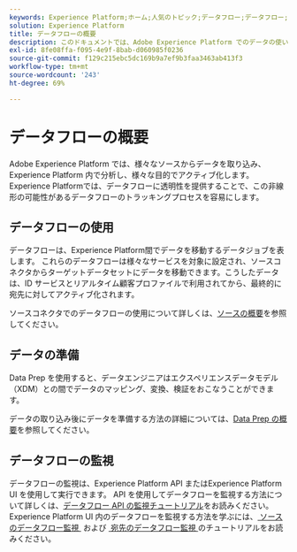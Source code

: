 ```yaml
---
keywords: Experience Platform;ホーム;人気のトピック;データフロー;データフロー;データ;監視;データフロー監視;データフロー監視;監視;データフロー監視;データフロー監視;フロー;フローサービス;
solution: Experience Platform
title: データフローの概要
description: このドキュメントでは、Adobe Experience Platform でのデータの使い方を示すデータフローを紹介します。
exl-id: 8fe08ffa-f095-4e9f-8bab-d060985f0236
source-git-commit: f129c215ebc5dc169b9a7ef9b3faa3463ab413f3
workflow-type: tm+mt
source-wordcount: '243'
ht-degree: 69%

---
```


# データフローの概要

Adobe Experience Platform では、様々なソースからデータを取り込み、Experience Platform 内で分析し、様々な目的でアクティブ化します。Experience Platformでは、データフローに透明性を提供することで、この非線形の可能性があるデータフローのトラッキングプロセスを容易にします。

## データフローの使用

データフローは、Experience Platform間でデータを移動するデータジョブを表します。 これらのデータフローは様々なサービスを対象に設定され、ソースコネクタからターゲットデータセットにデータを移動できます。こうしたデータは、ID サービスとリアルタイム顧客プロファイルで利用されてから、最終的に宛先に対してアクティブ化されます。

ソースコネクタでのデータフローの使用について詳しくは、[ソースの概要](../sources/home.md)を参照してください。

## データの準備

Data Prep を使用すると、データエンジニアはエクスペリエンスデータモデル（XDM）との間でデータのマッピング、変換、検証をおこなうことができます。

データの取り込み後にデータを準備する方法の詳細については、[Data Prep の概要](../data-prep/home.md)を参照してください。

## データフローの監視

データフローの監視は、Experience Platform API またはExperience Platform UI を使用して実行できます。 API を使用してデータフローを監視する方法について詳しくは、[データフロー API の監視チュートリアル](./api/monitor.md)をお読みください。Experience Platform UI 内のデータフローを監視する方法を学ぶには、[&#x200B; ソースのデータフロー監視 &#x200B;](./ui/monitor-sources.md) および [&#x200B; 宛先のデータフロー監視 &#x200B;](./ui/monitor-destinations.md) のチュートリアルをお読みください。
